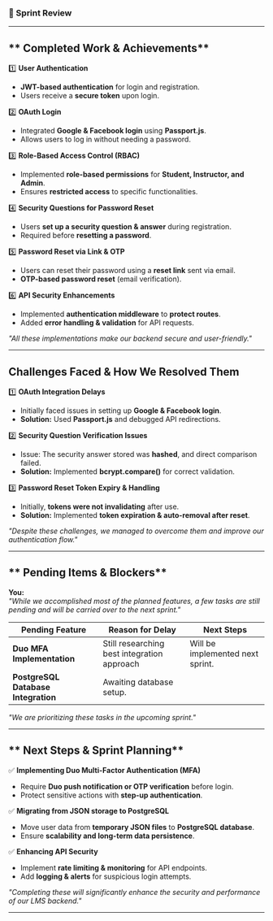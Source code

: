 ### **📝 Sprint Review**  

---

## ** Completed Work & Achievements**

1️⃣ **User Authentication**
   - **JWT-based authentication** for login and registration.  
   - Users receive a **secure token** upon login.  

2️⃣ **OAuth Login**
   - Integrated **Google & Facebook login** using **Passport.js**.  
   - Allows users to log in without needing a password.  

3️⃣ **Role-Based Access Control (RBAC)**
   - Implemented **role-based permissions** for **Student, Instructor, and Admin**.  
   - Ensures **restricted access** to specific functionalities.  

4️⃣ **Security Questions for Password Reset**
   - Users **set up a security question & answer** during registration.  
   - Required before **resetting a password**.  

5️⃣ **Password Reset via Link & OTP**
   - Users can reset their password using a **reset link** sent via email.  
   - **OTP-based password reset** (email verification).  

6️⃣ **API Security Enhancements**
   - Implemented **authentication middleware** to **protect routes**.  
   - Added **error handling & validation** for API requests.  

*"All these implementations make our backend secure and user-friendly."*

---

## **Challenges Faced & How We Resolved Them**
1️⃣ **OAuth Integration Delays**  
   - Initially faced issues in setting up **Google & Facebook login**.  
   - **Solution:** Used **Passport.js** and debugged API redirections.  

2️⃣ **Security Question Verification Issues**  
   - Issue: The security answer stored was **hashed**, and direct comparison failed.  
   - **Solution:** Implemented **bcrypt.compare()** for correct validation.  

3️⃣ **Password Reset Token Expiry & Handling**  
   - Initially, **tokens were not invalidating** after use.  
   - **Solution:** Implemented **token expiration & auto-removal after reset**.  

*"Despite these challenges, we managed to overcome them and improve our authentication flow."*

---

## ** Pending Items & Blockers**
**You:**  
*"While we accomplished most of the planned features, a few tasks are still pending and will be carried over to the next sprint."*

| **Pending Feature** | **Reason for Delay** | **Next Steps** |
|---------------------|---------------------|----------------|
| **Duo MFA Implementation** | Still researching best integration approach | Will be implemented next sprint. |
| **PostgreSQL Database Integration**  | Awaiting database setup. |

*"We are prioritizing these tasks in the upcoming sprint."*

---

## ** Next Steps & Sprint Planning**
✅ **Implementing Duo Multi-Factor Authentication (MFA)**  
   - Require **Duo push notification or OTP verification** before login.  
   - Protect sensitive actions with **step-up authentication**.  

✅ **Migrating from JSON storage to PostgreSQL**  
   - Move user data from **temporary JSON files** to **PostgreSQL database**.  
   - Ensure **scalability and long-term data persistence**.  

✅ **Enhancing API Security**  
   - Implement **rate limiting & monitoring** for API endpoints.  
   - Add **logging & alerts** for suspicious login attempts.  

*"Completing these will significantly enhance the security and performance of our LMS backend."*

---

